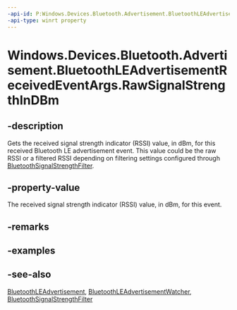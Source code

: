 ----api-id: P:Windows.Devices.Bluetooth.Advertisement.BluetoothLEAdvertisementReceivedEventArgs.RawSignalStrengthInDBm
-api-type: winrt property
---<!-- Property syntaxpublic short RawSignalStrengthInDBm { get; }--># Windows.Devices.Bluetooth.Advertisement.BluetoothLEAdvertisementReceivedEventArgs.RawSignalStrengthInDBm## -descriptionGets the received signal strength indicator (RSSI) value, in dBm, for this received Bluetooth LE advertisement event. This value could be the raw RSSI or a filtered RSSI depending on filtering settings configured through [BluetoothSignalStrengthFilter](../windows.devices.bluetooth/bluetoothsignalstrengthfilter.md).## -property-valueThe received signal strength indicator (RSSI) value, in dBm, for this event.## -remarks## -examples## -see-also[BluetoothLEAdvertisement](bluetoothleadvertisement.md), [BluetoothLEAdvertisementWatcher](bluetoothleadvertisementwatcher.md), [BluetoothSignalStrengthFilter](../windows.devices.bluetooth/bluetoothsignalstrengthfilter.md)